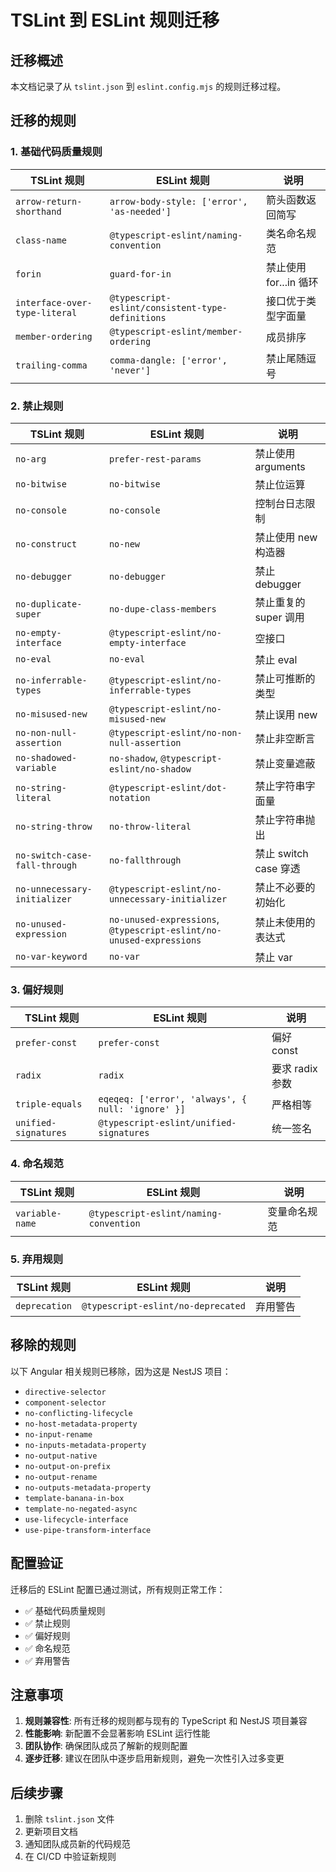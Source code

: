 # TSLint 到 ESLint 规则迁移

## 迁移概述

本文档记录了从 `tslint.json` 到 `eslint.config.mjs` 的规则迁移过程。

## 迁移的规则

### 1. 基础代码质量规则

| TSLint 规则 | ESLint 规则 | 说明 |
|------------|-------------|------|
| `arrow-return-shorthand` | `arrow-body-style: ['error', 'as-needed']` | 箭头函数返回简写 |
| `class-name` | `@typescript-eslint/naming-convention` | 类名命名规范 |
| `forin` | `guard-for-in` | 禁止使用 for...in 循环 |
| `interface-over-type-literal` | `@typescript-eslint/consistent-type-definitions` | 接口优于类型字面量 |
| `member-ordering` | `@typescript-eslint/member-ordering` | 成员排序 |
| `trailing-comma` | `comma-dangle: ['error', 'never']` | 禁止尾随逗号 |

### 2. 禁止规则

| TSLint 规则 | ESLint 规则 | 说明 |
|------------|-------------|------|
| `no-arg` | `prefer-rest-params` | 禁止使用 arguments |
| `no-bitwise` | `no-bitwise` | 禁止位运算 |
| `no-console` | `no-console` | 控制台日志限制 |
| `no-construct` | `no-new` | 禁止使用 new 构造器 |
| `no-debugger` | `no-debugger` | 禁止 debugger |
| `no-duplicate-super` | `no-dupe-class-members` | 禁止重复的 super 调用 |
| `no-empty-interface` | `@typescript-eslint/no-empty-interface` | 空接口 |
| `no-eval` | `no-eval` | 禁止 eval |
| `no-inferrable-types` | `@typescript-eslint/no-inferrable-types` | 禁止可推断的类型 |
| `no-misused-new` | `@typescript-eslint/no-misused-new` | 禁止误用 new |
| `no-non-null-assertion` | `@typescript-eslint/no-non-null-assertion` | 禁止非空断言 |
| `no-shadowed-variable` | `no-shadow`, `@typescript-eslint/no-shadow` | 禁止变量遮蔽 |
| `no-string-literal` | `@typescript-eslint/dot-notation` | 禁止字符串字面量 |
| `no-string-throw` | `no-throw-literal` | 禁止字符串抛出 |
| `no-switch-case-fall-through` | `no-fallthrough` | 禁止 switch case 穿透 |
| `no-unnecessary-initializer` | `@typescript-eslint/no-unnecessary-initializer` | 禁止不必要的初始化 |
| `no-unused-expression` | `no-unused-expressions`, `@typescript-eslint/no-unused-expressions` | 禁止未使用的表达式 |
| `no-var-keyword` | `no-var` | 禁止 var |

### 3. 偏好规则

| TSLint 规则 | ESLint 规则 | 说明 |
|------------|-------------|------|
| `prefer-const` | `prefer-const` | 偏好 const |
| `radix` | `radix` | 要求 radix 参数 |
| `triple-equals` | `eqeqeq: ['error', 'always', { null: 'ignore' }]` | 严格相等 |
| `unified-signatures` | `@typescript-eslint/unified-signatures` | 统一签名 |

### 4. 命名规范

| TSLint 规则 | ESLint 规则 | 说明 |
|------------|-------------|------|
| `variable-name` | `@typescript-eslint/naming-convention` | 变量命名规范 |

### 5. 弃用规则

| TSLint 规则 | ESLint 规则 | 说明 |
|------------|-------------|------|
| `deprecation` | `@typescript-eslint/no-deprecated` | 弃用警告 |

## 移除的规则

以下 Angular 相关规则已移除，因为这是 NestJS 项目：

- `directive-selector`
- `component-selector`
- `no-conflicting-lifecycle`
- `no-host-metadata-property`
- `no-input-rename`
- `no-inputs-metadata-property`
- `no-output-native`
- `no-output-on-prefix`
- `no-output-rename`
- `no-outputs-metadata-property`
- `template-banana-in-box`
- `template-no-negated-async`
- `use-lifecycle-interface`
- `use-pipe-transform-interface`

## 配置验证

迁移后的 ESLint 配置已通过测试，所有规则正常工作：

- ✅ 基础代码质量规则
- ✅ 禁止规则
- ✅ 偏好规则
- ✅ 命名规范
- ✅ 弃用警告

## 注意事项

1. **规则兼容性**: 所有迁移的规则都与现有的 TypeScript 和 NestJS 项目兼容
2. **性能影响**: 新配置不会显著影响 ESLint 运行性能
3. **团队协作**: 确保团队成员了解新的规则配置
4. **逐步迁移**: 建议在团队中逐步启用新规则，避免一次性引入过多变更

## 后续步骤

1. 删除 `tslint.json` 文件
2. 更新项目文档
3. 通知团队成员新的代码规范
4. 在 CI/CD 中验证新规则
